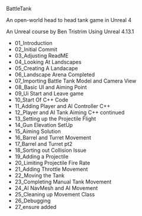 BattleTank

An open-world head to head tank game in Unreal 4

An Unreal course by Ben Tristrim
Using Unreal 4.13.1

* 01_Introduction
* 02_Initial Commit
* 03_Adjusting ReadME
* 04_Looking At Landscapes
* 05_Creating A Landacape
* 06_Landscape Arena Completed
* 07_Importing Battle Tank Model and Camera View
* 08_Basic UI and Aiming Point
* 09_Ui Start and Leave game
* 10_Start Of C++ Code
* 11_Adding Player and AI Controller C++
* 12_Player and AI Tank Aiming C++ continued
* 13_Setting up the Projectile Flight
* 14_Gun Elevation SetUp
* 15_Aiming Solution
* 16_Barrel and Turret Movement
* 17_Barrel and Turret pt2
* 18_Sorting out Collision Issue
* 19_Adding a Projectile
* 20_Limiting Projectile Fire Rate
* 21_Adding Throttle Movement
* 22_Moving the Tank
* 23_Completing Manual Tank Movement
* 24_AI NavMesh and AI Movement
* 25_Cleaning up Movement Class
* 26_Debugging
* 27_ensure added
